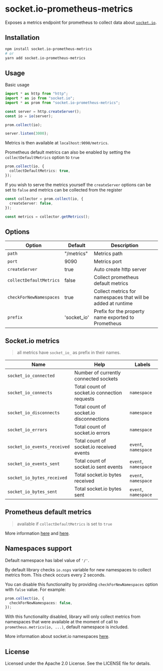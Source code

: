 # socket.io-prometheus-metrics

Exposes a metrics endpoint for prometheus to collect data about [`socket.io`](https://github.com/socketio/socket.io).

## Installation

```bash
npm install socket.io-prometheus-metrics
# or
yarn add socket.io-prometheus-metrics
```

## Usage

Basic usage

```ts
import * as http from "http";
import * as io from "socket.io";
import * as prom from "socket.io-prometheus-metrics";

const server = http.createServer();
const io = io(server);

prom.collect(io);

server.listen(3000);
```

Metrics is then available at `localhost:9090/metrics`.

Prometheus default metrics can also be enabled by setting the `collectDefaultMetrics` option to `true`

```ts
prom.collect(io, {
  collectDefaultMetrics: true,
});
```

If you wish to serve the metrics yourself the `createServer` options can be set to `false` and metrics can be collected from the register

```ts
const collector = prom.collect(io, {
  createServer: false,
});

const metrics = collector.getMetrics();
```

## Options

| Option                  | Default     | Description                                                  |
| ----------------------- | ----------- | ------------------------------------------------------------ |
| `path`                  | "/metrics"  | Metrics path                                                 |
| `port`                  | 9090        | Metrics port                                                 |
| `createServer`          | true        | Auto create http server                                      |
| `collectDefaultMetrics` | false       | Collect prometheus default metrics                           |
| `checkForNewNamespaces` | true        | Collect metrics for namespaces that will be added at runtime |
| `prefix`                | 'socket_io' | Prefix for the property name exported to Prometheus          |

## Socket.io metrics

> all metrics have `socket_io_` as prefix in their names.

| Name                        | Help                                         | Labels               |
| --------------------------- | -------------------------------------------- | -------------------- |
| `socket_io_connected`       | Number of currently connected sockets        |                      |
| `socket_io_connects`        | Total count of socket.io connection requests | `namespace`          |
| `socket_io_disconnects`     | Total count of socket.io disconnections      | `namespace`          |
| `socket_io_errors`          | Total count of socket.io errors              | `namespace`          |
| `socket_io_events_received` | Total count of socket.io received events     | `event`, `namespace` |
| `socket_io_events_sent`     | Total count of socket.io sent events         | `event`, `namespace` |
| `socket_io_bytes_received`  | Total socket.io bytes received               | `event`, `namespace` |
| `socket_io_bytes_sent`      | Total socket.io bytes sent                   | `event`, `namespace` |

## Prometheus default metrics

> available if `collectDefaultMetrics` is set to `true`

More information [here](https://github.com/siimon/prom-client#default-metrics) and [here](https://prometheus.io/docs/instrumenting/writing_clientlibs/#standard-and-runtime-collectors).

## Namespaces support

Default namespace has label value of `'/'`.

By default library checks `io.nsps` variable for new namespaces to collect metrics from. This check occurs every 2 seconds.

You can disable this functionality by providing `checkForNewNamespaces` option with `false` value.
For example:

```ts
prom.collect(io, {
  checkForNewNamespaces: false,
});
```

With this functionality disabled, library will only collect metrics from namespaces that
were available at the moment of call to `prometheus.metrics(io, ...)`,
default namespace is included.

More information about socket.io namespaces [here](https://socket.io/docs/rooms-and-namespaces).

## License

Licensed under the Apache 2.0 License. See the LICENSE file for details.
